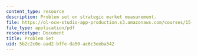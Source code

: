 ```yaml
---
content_type: resource
description: Problem set on strategic market measurement.
file: https://ol-ocw-studio-app-production.s3.amazonaws.com/courses/15-821-listening-to-the-customer-fall-2002/5b2c2c0eaad2bffeda50ac6c3eeba342_problem20set2002.pdf
file_type: application/pdf
resourcetype: Document
title: Problem Set
uid: 5b2c2c0e-aad2-bffe-da50-ac6c3eeba342
---
```

